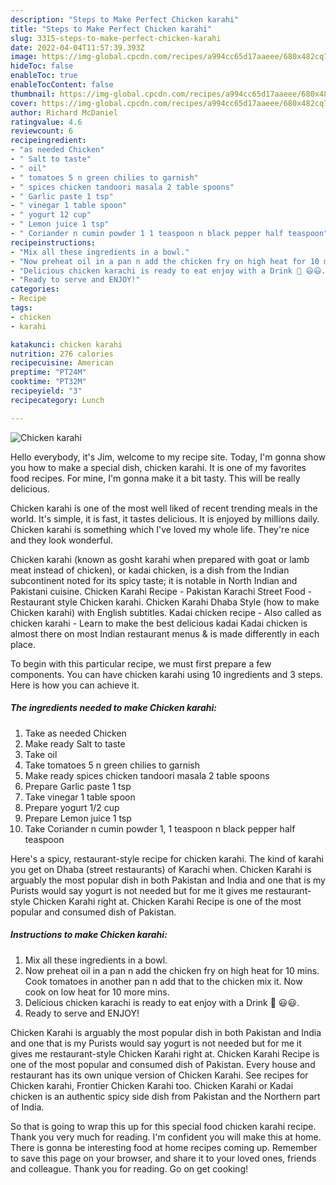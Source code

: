 ```yaml
---
description: "Steps to Make Perfect Chicken karahi"
title: "Steps to Make Perfect Chicken karahi"
slug: 3315-steps-to-make-perfect-chicken-karahi
date: 2022-04-04T11:57:39.393Z
image: https://img-global.cpcdn.com/recipes/a994cc65d17aaeee/680x482cq70/chicken-karahi-recipe-main-photo.jpg
hideToc: false
enableToc: true
enableTocContent: false
thumbnail: https://img-global.cpcdn.com/recipes/a994cc65d17aaeee/680x482cq70/chicken-karahi-recipe-main-photo.jpg
cover: https://img-global.cpcdn.com/recipes/a994cc65d17aaeee/680x482cq70/chicken-karahi-recipe-main-photo.jpg
author: Richard McDaniel
ratingvalue: 4.6
reviewcount: 6
recipeingredient:
- "as needed Chicken"
- " Salt to taste"
- " oil"
- " tomatoes 5 n green chilies to garnish"
- " spices chicken tandoori masala 2 table spoons"
- " Garlic paste 1 tsp"
- " vinegar 1 table spoon"
- " yogurt 12 cup"
- " Lemon juice 1 tsp"
- " Coriander n cumin powder 1 1 teaspoon n black pepper half teaspoon"
recipeinstructions:
- "Mix all these ingredients in a bowl."
- "Now preheat oil in a pan n add the chicken fry on high heat for 10 mins. Cook tomatoes in another pan n add that to the chicken mix it. Now cook on low heat for 10 more mins."
- "Delicious chicken karachi is ready to eat enjoy with a Drink 🥃 😃😃."
- "Ready to serve and ENJOY!"
categories:
- Recipe
tags:
- chicken
- karahi

katakunci: chicken karahi 
nutrition: 276 calories
recipecuisine: American
preptime: "PT24M"
cooktime: "PT32M"
recipeyield: "3"
recipecategory: Lunch

---
```



![Chicken karahi](https://img-global.cpcdn.com/recipes/a994cc65d17aaeee/680x482cq70/chicken-karahi-recipe-main-photo.jpg)

Hello everybody, it's Jim, welcome to my recipe site. Today, I'm gonna show you how to make a special dish, chicken karahi. It is one of my favorites food recipes. For mine, I'm gonna make it a bit tasty. This will be really delicious.

Chicken karahi is one of the most well liked of recent trending meals in the world. It's simple, it is fast, it tastes delicious. It is enjoyed by millions daily. Chicken karahi is something which I've loved my whole life. They're nice and they look wonderful.

Chicken karahi (known as gosht karahi when prepared with goat or lamb meat instead of chicken), or kadai chicken, is a dish from the Indian subcontinent noted for its spicy taste; it is notable in North Indian and Pakistani cuisine. Chicken Karahi Recipe - Pakistan Karachi Street Food - Restaurant style Chicken karahi. Chicken Karahi Dhaba Style (how to make Chicken karahi) with English subtitles. Kadai chicken recipe - Also called as chicken karahi - Learn to make the best delicious kadai Kadai chicken is almost there on most Indian restaurant menus & is made differently in each place.


To begin with this particular recipe, we must first prepare a few components. You can have chicken karahi using 10 ingredients and 3 steps. Here is how you can achieve it.

<!--inarticleads1-->

##### The ingredients needed to make Chicken karahi:

1. Take as needed Chicken
1. Make ready  Salt to taste
1. Take  oil
1. Take  tomatoes 5 n green chilies to garnish
1. Make ready  spices chicken tandoori masala 2 table spoons
1. Prepare  Garlic paste 1 tsp
1. Take  vinegar 1 table spoon
1. Prepare  yogurt 1/2 cup
1. Prepare  Lemon juice 1 tsp
1. Take  Coriander n cumin powder 1, 1 teaspoon n black pepper half teaspoon


Here&#39;s a spicy, restaurant-style recipe for chicken karahi. The kind of karahi you get on Dhaba (street restaurants) of Karachi when. Chicken Karahi is arguably the most popular dish in both Pakistan and India and one that is my Purists would say yogurt is not needed but for me it gives me restaurant-style Chicken Karahi right at. Chicken Karahi Recipe is one of the most popular and consumed dish of Pakistan. 

<!--inarticleads2-->

##### Instructions to make Chicken karahi:

1. Mix all these ingredients in a bowl.
1. Now preheat oil in a pan n add the chicken fry on high heat for 10 mins. Cook tomatoes in another pan n add that to the chicken mix it. Now cook on low heat for 10 more mins.
1. Delicious chicken karachi is ready to eat enjoy with a Drink 🥃 😃😃.
1. Ready to serve and ENJOY!

Chicken Karahi is arguably the most popular dish in both Pakistan and India and one that is my Purists would say yogurt is not needed but for me it gives me restaurant-style Chicken Karahi right at. Chicken Karahi Recipe is one of the most popular and consumed dish of Pakistan. Every house and restaurant has its own unique version of Chicken Karahi. See recipes for Chicken karahi, Frontier Chicken Karahi too. Chicken Karahi or Kadai chicken is an authentic spicy side dish from Pakistan and the Northern part of India. 

So that is going to wrap this up for this special food chicken karahi recipe. Thank you very much for reading. I'm confident you will make this at home. There is gonna be interesting food at home recipes coming up. Remember to save this page on your browser, and share it to your loved ones, friends and colleague. Thank you for reading. Go on get cooking!
